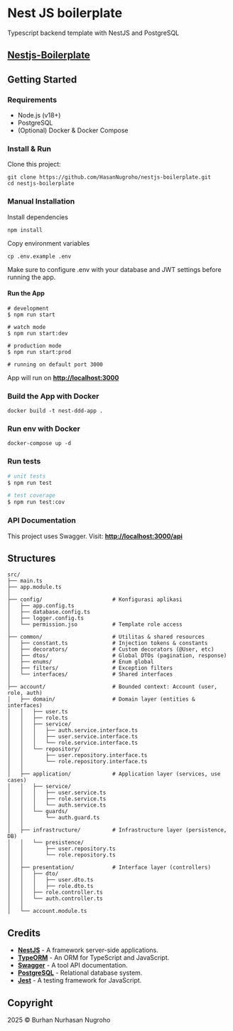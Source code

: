 # Nest JS boilerplate
Typescript backend template with NestJS and PostgreSQL

## [Nestjs-Boilerplate](https://github.com/HasanNugroho/nestjs-boilerplate)
## Getting Started

### Requirements

- Node.js (v18+)
- PostgreSQL
- (Optional) Docker & Docker Compose

### Install & Run

Clone this project:
```shell script
git clone https://github.com/HasanNugroho/nestjs-boilerplate.git
cd nestjs-boilerplate
```

### Manual Installation

Install dependencies
```shell script
npm install
```

Copy environment variables
```shell script
cp .env.example .env
```

Make sure to configure .env with your database and JWT settings before running the app.

#### Run the App

```shell script
# development
$ npm run start

# watch mode
$ npm run start:dev

# production mode
$ npm run start:prod

# running on default port 3000
```

App will run on **[http://localhost:3000](http://localhost:3000)**

### Build the App with Docker
```shell script
docker build -t nest-ddd-app .
```

### Run env with Docker

``` shell script
docker-compose up -d
```

### Run tests

```bash
# unit tests
$ npm run test

# test coverage
$ npm run test:cov
```

### API Documentation

This project uses Swagger. Visit: **[http://localhost:3000/api](http://localhost:3000/api)**

## Structures

``` shell script
src/
├── main.ts
├── app.module.ts
│
├── config/                      # Konfigurasi aplikasi
│   ├── app.config.ts
│   ├── database.config.ts
│   ├── logger.config.ts
│   └── permission.jso           # Template role access
│
├── common/                      # Utilitas & shared resources
│   ├── constant.ts              # Injection tokens & constants
│   ├── decorators/              # Custom decorators (@User, etc)
│   ├── dtos/                    # Global DTOs (pagination, response)
│   ├── enums/                   # Enum global
│   ├── filters/                 # Exception filters
│   └── interfaces/              # Shared interfaces
│
├── account/                     # Bounded context: Account (user, role, auth)
│   ├── domain/                  # Domain layer (entities & interfaces)
│   │   ├── user.ts
│   │   ├── role.ts
│   │   ├── service/
│   │   │   ├── auth.service.interface.ts
│   │   │   ├── user.service.interface.ts
│   │   │   └── role.service.interface.ts
│   │   └── repository/
│   │       ├── user.repository.interface.ts
│   │       └── role.repository.interface.ts
│   │
│   ├── application/             # Application layer (services, use cases)
│   │   ├── service/
│   │   │   ├── user.service.ts
│   │   │   ├── role.service.ts
│   │   │   └── auth.service.ts
│   │   └── guards/
│   │       └── auth.guard.ts
│   │
│   ├── infrastructure/          # Infrastructure layer (persistence, DB)
│   │   └── presistence/
│   │       ├── user.repository.ts
│   │       └── role.repository.ts
│   │
│   ├── presentation/            # Interface layer (controllers)
│   │   ├── dto/
│   │   │   ├── user.dto.ts
│   │   │   ├── role.dto.ts
│   │   ├── role.controller.ts
│   │   └── auth.controller.ts
│   │
│   └── account.module.ts
```

## Credits

- **[NestJS](https://nestjs.com/)** - A framework server-side applications. 
- **[TypeORM](https://typeorm.io/)** - An ORM for TypeScript and JavaScript.
- **[Swagger](https://swagger.io/)** - A tool API documentation.
- **[PostgreSQL](https://www.postgresql.org/)** - Relational database system.
- **[Jest](https://jestjs.io/)** - A testing framework for JavaScript.

## Copyright

2025 © Burhan Nurhasan Nugroho